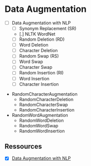 # Data Augmentation

- [ ] Data Augmentation with NLP
    - [ ] Synonym Replacement (SR)
	- [.] NLTK WordNet
    - [ ] Random Deletion (RD)
	- [ ] Word Deletion
	- [ ] Character Deletion
    - [ ] Random Swap (RS)
	- [ ] Word Swap
	- [ ] Character Swap
    - [ ] Random Insertion (RI)
	- [ ] Word Insertion
	- [ ] Character Insertion

- RandomCharacterAugmentation
    * RandomCharacterDeletion
    * RandomCharacterSwap
    * RandomCharacterInsertion
- RandomWordAugmentation
    * RandomWordDeletion
    * RandomWordSwap
    * RandomWordInsertion

## Ressources

- [X] [Data Augmentation with NLP](https://maelfabien.github.io/machinelearning/NLP_8/#when-should-we-use-data-augmentation)

